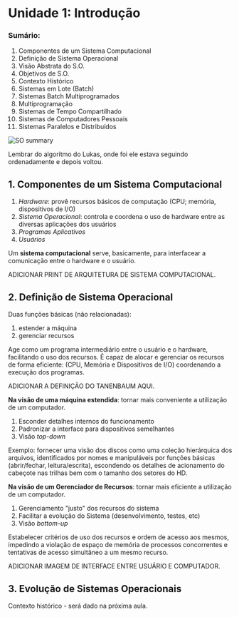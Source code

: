 # Unidade 1: Introdução
### Sumário:
1. Componentes de um Sistema Computacional
2. Definição de Sistema Operacional
3. Visão Abstrata do S.O.
4. Objetivos de S.O.
5. Contexto Histórico
6. Sistemas em Lote (Batch)
7. Sistemas Batch Multiprogramados
8. Multiprogramação
9. Sistemas de Tempo Compartilhado
10. Sistemas de Computadores Pessoais
11. Sistemas Paralelos e Distribuídos

![SO summary](http://1.bp.blogspot.com/-0vEHzK2tRAU/Vm75Xs_zAgI/AAAAAAAAC-0/_EdiORoybA8/s1600/165px-Operating_system_placement-pt.svg.png)

Lembrar do algoritmo do Lukas, onde foi ele estava seguindo ordenadamente e depois voltou.

## 1. Componentes de um Sistema Computacional
1. *Hardware*: provê recursos básicos de computação (CPU; memória, dispositivos de I/O)
2. *Sistema Operacional*: controla e coordena o uso de hardware entre as diversas aplicações dos usuários
3. *Programas Aplicativos*
4. *Usuários*

Um **sistema computacional** serve, basicamente, para interfacear a comunicação entre o hardware e o usuário.

ADICIONAR PRINT DE ARQUITETURA DE SISTEMA COMPUTACIONAL.

## 2. Definição de Sistema Operacional
Duas funções básicas (não relacionadas):

1. estender a máquina
2. gerenciar recursos

Age como um programa intermediário entre o usuário e o hardware, facilitando o uso dos recursos. É capaz de alocar e gerenciar os recursos de forma eficiente: (CPU, Memória e Dispositivos de I/O) coordenando a execução dos programas.

ADICIONAR A DEFINIÇÃO DO TANENBAUM AQUI.

**Na visão de uma máquina estendida**: tornar mais conveniente a utilização de um computador.

1. Esconder detalhes internos do funcionamento
2. Padronizar a interface para dispositivos semelhantes
3. Visão *top-down*

Exemplo: fornecer uma visão dos discos como uma coleção hierárquica dos arquivos, identificados por nomes e manipuláveis por funções básicas (abrir/fechar, leitura/escrita), escondendo os detalhes de acionamento do cabeçote nas trilhas bem com o tamanho dos setores do HD.

**Na visão de um Gerenciador de Recursos**: tornar mais eficiente a utilização de um computador.

1. Gerenciamento "justo" dos recursos do sistema
2. Facilitar a evolução do Sistema (desenvolvimento, testes, etc)
3. Visão *bottom-up*

Estabelecer critérios de uso dos recursos e ordem de acesso aos mesmos, impedindo a violação de espaço de memória de processos concorrentes e tentativas de acesso simultâneo a um mesmo recurso.

ADICIONAR IMAGEM DE INTERFACE ENTRE USUÁRIO E COMPUTADOR.

## 3. Evolução de Sistemas Operacionais
Contexto histórico - será dado na próxima aula.
